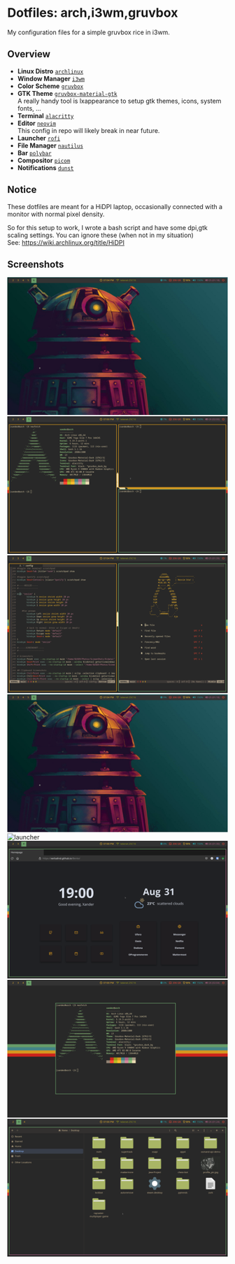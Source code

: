 # Dotfiles: arch,i3wm,gruvbox
My configuration files for a simple gruvbox rice in i3wm.

## Overview

- **Linux Distro** [`archlinux`](https://archlinux.org/)
- **Window Manager** [`i3wm`](https://i3wm.org/)
- **Color Scheme** [`gruvbox`](https://github.com/morhetz/gruvbox)
- **GTK Theme** [`gruvbox-material-gtk`](https://github.com/TheGreatMcPain/gruvbox-material-gtk) <br />
  A really handy tool is lxappearance to setup gtk themes, icons, system fonts, ...
- **Terminal** [`alacritty`](https://github.com/alacritty/alacritty)
- **Editor** [`neovim`](https://github.com/neovim/neovim) <br />
  This config in repo will likely break in near future.
- **Launcher** [`rofi`](https://github.com/davatorium/rofi)
- **File Manager** [`nautilus`](https://gitlab.gnome.org/GNOME/nautilus)
- **Bar** [`polybar`](https://github.com/polybar/polybar)
- **Compositor** [`picom`](https://github.com/yshui/picom)
- **Notifications** [`dunst`](https://github.com/dunst-project/dunst)

## Notice

These dotfiles are meant for a HiDPI laptop, 
occasionally connected with a monitor with normal pixel density.

So for this setup to work, I wrote a bash script and 
have some dpi,gtk scaling settings. You can ignore these (when not in my situation) <br />
See: https://wiki.archlinux.org/title/HiDPI

## Screenshots
![home](assets/wallpaper.png)
![clients](assets/clients.png)
![editor](assets/neovim.png)
![home](assets/wallpaper.png)
![launcher](assets/rofi.png)
![browser](assets/firefox.png)
![floating](assets/neofetch.png)
![filemanager](assets/files.png)





